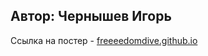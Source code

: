 Автор: Чернышев Игорь
-----
Ссылка на постер - [freeeedomdive.github.io](https://freeeedomdive.github.io)